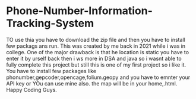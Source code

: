 # Phone-Number-Information-Tracking-System
TO use thia you have to download the zip file and then you have to install few packags ans run. 
This was created by me back in 2021 while i was in college. One of the major drawback is that he location is static you have to enter it by urself back then i ws more in DSA and java so i wasnt able to fully complete this project but still this is one of my first project so i like it. 
You have to install few packages like phonumber,gepcoder,opencage,folium.geopy and you have to emnter your API key or YOu can use mine also. the map will be in your home,.html.
Happy Coding Guys.
